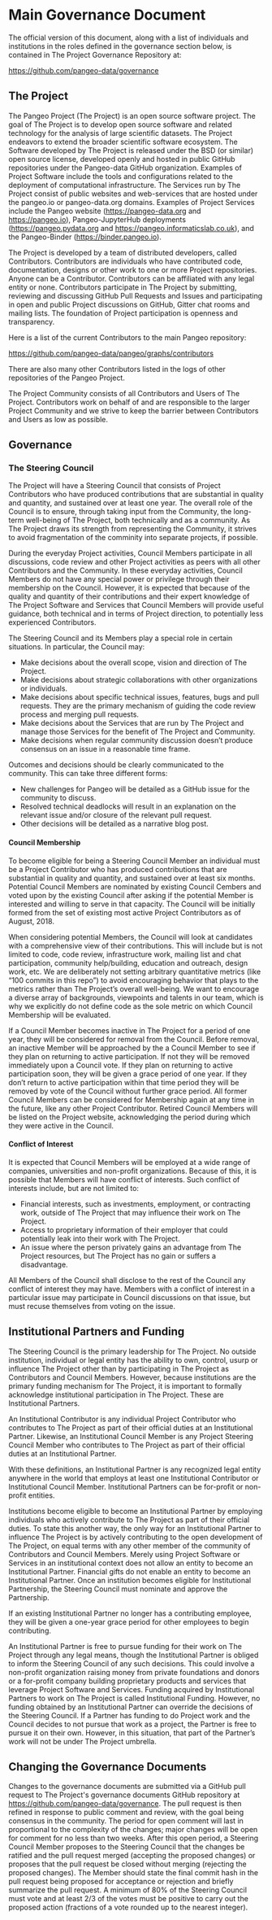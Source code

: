 # Main Governance Document

The official version of this document, along with a list of individuals and institutions in the
roles defined in the governance section below, is contained in The Project Governance Repository at:

https://github.com/pangeo-data/governance

## The Project

The Pangeo Project (The Project) is an open source software project. The goal of The Project is to develop open source software and related technology for the analysis of large scientific datasets. The Project endeavors to extend the broader scientific software ecosystem.
The Software developed by The Project is released under the BSD (or similar) open source license, developed openly and hosted in public GitHub repositories under the Pangeo-data GitHub organization. Examples of Project Software include the tools and configurations related to the deployment of computational infrastructure. The Services run by The Project consist of public websites and web-services that are hosted under the pangeo.io or pangeo-data.org domains. Examples of Project Services include the Pangeo website (https://pangeo-data.org and https://pangeo.io), Pangeo-JupyterHub deployments (https://pangeo.pydata.org and https://pangeo.informaticslab.co.uk), and the Pangeo-Binder (https://binder.pangeo.io).

The Project is developed by a team of distributed developers, called Contributors. Contributors are individuals who have contributed code, documentation, designs or other work to one or more Project repositories. Anyone can be a Contributor. Contributors can be affiliated with any legal entity or none. Contributors participate in The Project by submitting, reviewing and discussing GitHub Pull Requests and Issues and participating in open and public Project discussions on GitHub, Gitter chat rooms and mailing lists. The foundation of Project participation is openness and transparency.

Here is a list of the current Contributors to the main Pangeo repository:

https://github.com/pangeo-data/pangeo/graphs/contributors

There are also many other Contributors listed in the logs of other repositories of the Pangeo Project.

The Project Community consists of all Contributors and Users of The Project. Contributors work on behalf of and are responsible to the larger Project Community and we strive to keep the barrier between Contributors and Users as low as possible.


## Governance

### The Steering Council

The Project will have a Steering Council that consists of Project Contributors who have produced contributions that are substantial in quality and quantity, and sustained over at least one year. The overall role of the Council is to ensure, through taking input from the Community, the long-term well-being of The Project, both technically and as a community. As The Project draws its strength from representing the Community, it strives to avoid fragmentation of the comminity into separate projects, if possible.

During the everyday Project activities, Council Members participate in all discussions, code review and other Project activities as peers with all other Contributors and the Community. In these everyday activities, Council Members do not have any special power or privilege through their membership on the Council. However, it is expected that because of the quality and quantity of their contributions and their expert knowledge of The Project Software and Services that Council Members will provide useful guidance, both technical and in terms of Project direction, to potentially less experienced Contributors.

The Steering Council and its Members play a special role in certain situations. In particular, the Council may:

* Make decisions about the overall scope, vision and direction of The Project.
* Make decisions about strategic collaborations with other organizations or individuals.
* Make decisions about specific technical issues, features, bugs and pull requests. They are the primary mechanism of guiding the code review process and merging pull requests.
* Make decisions about the Services that are run by The Project and manage those Services for the benefit of The Project and Community.
* Make decisions when regular community discussion doesn’t produce consensus on an issue in a reasonable time frame.

Outcomes and decisions should be clearly communicated to the community. This can take three different forms: 

* New challenges for Pangeo will be detailed as a GitHub issue for the community to discuss.
* Resolved technical deadlocks will result in an explanation on the relevant issue and/or closure of the relevant pull request.
* Other decisions will be detailed as a narrative blog post.

#### Council Membership

To become eligible for being a Steering Council Member an individual must be a Project Contributor who has produced
contributions that are substantial in quality and quantity, and sustained over at least six months. Potential Council Members 
are nominated by existing Council Cembers and voted upon by the existing Council after asking if the potential Member is 
interested and willing to serve in that capacity. The Council will be initially formed from the set of existing most active
Project Contributors as of August, 2018.

When considering potential Members, the Council will look at candidates with a comprehensive view of their contributions. This
will include but is not limited to code, code review, infrastructure work, mailing list and chat participation, community 
help/building, education and outreach, design work, etc. We are deliberately not setting arbitrary quantitative metrics (like
“100 commits in this repo”) to avoid encouraging behavior that plays to the metrics rather than The Project’s overall
well-being. We want to encourage a diverse array of backgrounds, viewpoints and talents in our team, which is why we
explicitly do not define code as the sole metric on which Council Membership will be evaluated.

If a Council Member becomes inactive in The Project for a period of one year, they will be considered for removal from the
Council. Before removal, an inactive Member will be approached by the a Council Member to see if they plan on returning to active
participation. If not they will be removed immediately upon a Council vote. If they plan on returning to active participation
soon, they will be given a grace period of one year. If they don’t return to active participation within that time period they
will be removed by vote of the Council without further grace period. All former Council Members can be considered for 
Membership again at any time in the future, like any other Project Contributor. Retired Council Members will be listed on the
Project website, acknowledging the period during which they were active in the Council.

#### Conflict of Interest

It is expected that Council Members will be employed at a wide range of companies, universities and non-profit organizations. Because of this, it is possible that Members will have conflict of interests. Such conflict of interests include, but are not limited to:

* Financial interests, such as investments, employment, or contracting work, outside of The Project that may influence their work on The Project.
* Access to proprietary information of their employer that could potentially leak into their work with The Project.
* An issue where the person privately gains an advantage from The Project resources, but The Project has no gain or suffers a disadvantage.

All Members of the Council shall disclose to the rest of the Council any conflict of interest they may have. Members with a conflict of interest in a particular issue may participate in Council discussions on that issue, but must recuse themselves from voting on the issue.

## Institutional Partners and Funding

The Steering Council is the primary leadership for The Project. No outside institution, individual or legal entity has the ability to own, control, usurp or influence The Project other than by participating in The Project as Contributors and Council Members. However, because institutions are the primary funding mechanism for The Project, it is important to formally acknowledge institutional participation in The Project. These are Institutional Partners.

An Institutional Contributor is any individual Project Contributor who contributes to The Project as part of their official duties at an Institutional Partner. Likewise, an Institutional Council Member is any Project Steering Council Member who contributes to The Project as part of their official duties at an Institutional Partner.

With these definitions, an Institutional Partner is any recognized legal entity anywhere in the world that employs at least one Institutional Contributor or Institutional Council Member. Institutional Partners can be for-profit or non-profit entities.

Institutions become eligible to become an Institutional Partner by employing individuals who actively contribute to The Project as part of their official duties. To state this another way, the only way for an Institutional Partner to influence The Project is by actively contributing to the open development of The Project, on equal terms with any other member of the community of Contributors and Council Members. Merely using Project Software or Services in an institutional context does not allow an entity to become an Institutional Partner. Financial gifts do not enable an entity to become an Institutional Partner. Once an institution becomes eligible for Institutional Partnership, the Steering Council must nominate and approve the Partnership.

If an existing Institutional Partner no longer has a contributing employee, they will be given a one-year grace period for other employees to begin contributing.

An Institutional Partner is free to pursue funding for their work on The Project through any legal means, though the Institutional Partner is obliged to inform the Steering Council of any such decisions. This could involve a non-profit organization raising money from private foundations and donors or a for-profit company building proprietary products and services that leverage Project Software and Services. Funding acquired by Institutional Partners to work on The Project is called Institutional Funding. However, no funding obtained by an Institutional Partner can override the decisions of the Steering Council. If a Partner has funding to do Project work and the Council decides to not pursue that work as a project, the Partner is free to pursue it on their own. However, in this situation, that part of the Partner’s work will not be under The Project umbrella.

## Changing the Governance Documents

Changes to the governance documents are submitted via a GitHub pull request to The Project's governance documents GitHub repository at https://github.com/pangeo-data/governance. The pull request is then refined in response to public comment and review, with the goal being consensus in the community. The period for open comment will last in proportional to the complexity of the changes; major changes will be open for comment for no less than two weeks. After this open period, a Steering Council Member proposes to the Steering Council that the changes be ratified and the pull request merged (accepting the proposed changes) or proposes that the pull request be closed without merging (rejecting the proposed changes). The Member should state the final commit hash in the pull request being proposed for acceptance or rejection and briefly summarize the pull request. A minimum of 80% of the Steering Council must vote and at least 2/3 of the votes must be positive to carry out the proposed action (fractions of a vote rounded up to the nearest integer).
